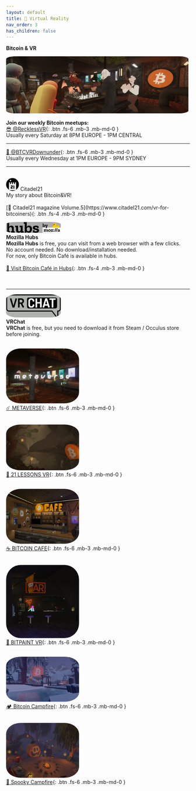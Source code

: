 ```yaml
---
layout: default
title: 🤿 Virtual Reality
nav_order: 3
has_children: false
---
```


**<span class="fs-10">Bitcoin & VR</span><br>**

<img src="/img/headervr.jpg" width="500" style="border-radius:5%"><br>

<span class="fs-6">**Join our weekly Bitcoin meetups:**</span>
<br>
 [😎 @RecklessVR](https://twitter.com/RecklessVR){: .btn .fs-6 .mb-3 .mb-md-0 } <br> Usually every Saturday at 8PM EUROPE - 1PM CENTRAL <br>


---


 [🦘 @BTCVRDownunder](https://twitter.com/BTCVRDownunder){: .btn .fs-6 .mb-3 .mb-md-0 }   <br>Usually every Wednesday at 1PM EUROPE - 9PM SYDNEY <br>


---




<br>
<img src="/img/21.png" height="auto" width="35" style="border-radius:50%">  <span class="fs-8">Citadel21</span> <br>
<span class="fs-4">My story about Bitcoin&VR!</span><br><br>
[📙 Citadel21  magazine Volume.5](https://www.citadel21.com/vr-for-bitcoiners){: .btn .fs-4 .mb-3 .mb-md-0 }





<br>

 <img src="/img/hubs.png" height="auto" width="150" style="border-radius:20%"><br>
<span class="fs-6">**Mozilla Hubs**</span><br>
**Mozilla Hubs** is free, you can visit from a web browser with a few clicks. <br>
No account needed. No download/installation needed. <br>
For now, only Bitcoin Café is available in hubs.<br>
<br>[ 🚀 Visit Bitcoin Café in Hubs](https://hubs.mozilla.com/scenes/uFHPdPj){: .btn .fs-4 .mb-3 .mb-md-0 } <br><br><br>


---

 <img src="/img/vrchat.png" height="auto" width="150" style="border-radius:20%"><br>
<span class="fs-8">**VRChat**</span><br>
**VRChat** is free, but you need to download it from Steam / Occulus store before joining.
<br><br>

 <img src="/img/metaverse.png" height="auto" width="200" style="border-radius:20%"><br>
[☄️ METAVERSE](https://vrchat.com/home/world/wrld_0c0e4352-c959-44a9-ba9e-5d07d6acc46f){: .btn .fs-6 .mb-3 .mb-md-0 } <br> <br>

<img src="/img/21lessons.png" height="auto" width="200" style="border-radius:20%"><br>
[🐇 21 LESSONS VR](https://vrchat.com/home/world/wrld_87cb52a8-eea8-4730-8c90-77c973f68165){: .btn .fs-6 .mb-3 .mb-md-0 } <br> <br>

 <img src="/img/cafe.png" height="auto" width="200" style="border-radius:20%"><br>
[☕ BITCOIN CAFE](https://vrchat.com/home/world/wrld_73ae10bd-7b61-47d0-909c-bc5c4cd8e39c){: .btn .fs-6 .mb-3 .mb-md-0 } <br> <br>

 <img src="/img/bitpaintvr.png" height="auto" width="200" style="border-radius:20%"><br>
[🎨 BITPAINT VR](https://vrchat.com/home/world/wrld_771a5150-22e1-4e91-9c1f-069e2b0fc121){: .btn .fs-6 .mb-3 .mb-md-0 } <br> <br>

 <img src="/img/winter.png" height="auto" width="200" style="border-radius:20%">  <br>
[🏕️ Bitcoin Campfire](https://vrchat.com/home/world/wrld_8967d510-6c47-45c4-8c78-7aab93a35993){: .btn .fs-6 .mb-3 .mb-md-0 } <br> <br>

 <img src="/img/spooky.png" height="auto" width="200" style="border-radius:20%"> <br>
[🎃 Spooky Campfire](https://vrchat.com/home/world/wrld_687d595c-af18-452b-b149-aa663d102c9b){: .btn .fs-6 .mb-3 .mb-md-0 } <br> <br>
